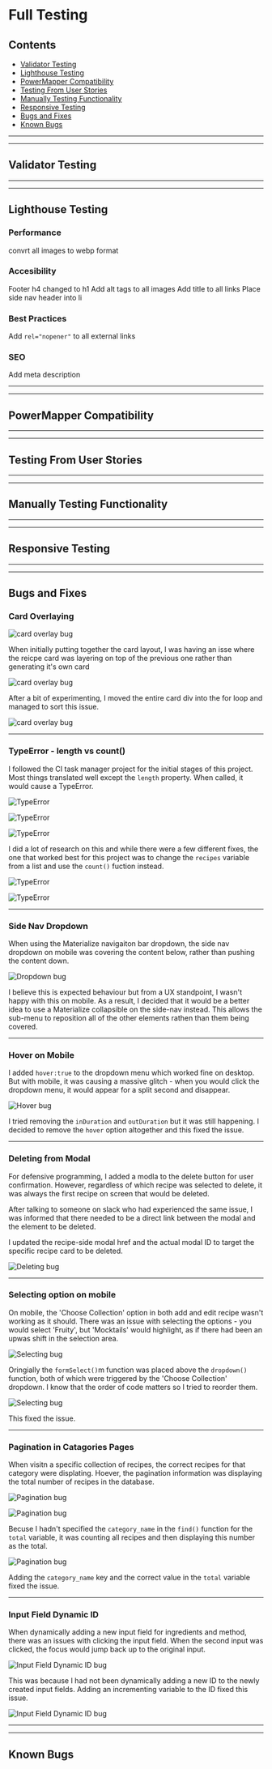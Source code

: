 # Full Testing
## Contents
+ [Validator Testing](#validator-testing)
+ [Lighthouse Testing](#lighthouse-testing)
+ [PowerMapper Compatibility](#powermapper-compatibility)
+ [Testing From User Stories](#testing-from-user-stories)
+ [Manually Testing Functionality](#manually-testing-functionality)
+ [Responsive Testing](#responsive-testing)
+ [Bugs and Fixes](#bugs-and-fixes)
+ [Known Bugs](#known-bugs)
---
---
## Validator Testing

---
---
## Lighthouse Testing

### **Performance**

convrt all images to webp format

### **Accesibility**

Footer h4 changed to h1
Add alt tags to all images
Add title to all links
Place side nav header into li

### **Best Practices**
Add ```rel="nopener"``` to all external links

### **SEO**
Add meta description

---
---
## PowerMapper Compatibility

---
---
## Testing From User Stories

---
---
## Manually Testing Functionality

---
---
## Responsive Testing

---
---
## Bugs and Fixes
### **Card Overlaying**

![card overlay bug](static/images/README/bugs/bug-01.PNG)

When initially putting together the card layout, I was having an isse where the reicpe card was layering on top of the previous one rather than generating it's own card

![card overlay bug](static/images/README/bugs/bug-01-code.PNG)

After a bit of experimenting, I moved the entire card div into the for loop and managed to sort this issue. 

![card overlay bug](static/images/README/bugs/bug-01-code-fix.PNG)

---
### **TypeError - length vs count()**

I followed the CI task manager project for the initial stages of this project. Most things translated well except the ```length``` property. When called, it would cause a TypeError.

![TypeError](static/images/README/bugs/bug-02.PNG)

![TypeError](static/images/README/bugs/bug-02-code-2.PNG)

![TypeError](static/images/README/bugs/bug-02-code.PNG)

I did a lot of research on this and while there were a few different fixes, the one that worked best for this project was to change the ```recipes``` variable from a list and use the ```count()``` fuction instead.

![TypeError](static/images/README/bugs/bug-02-code-fix-2.PNG)

![TypeError](static/images/README/bugs/bug-02-code-fix.PNG)

---

### **Side Nav Dropdown**

When using the Materialize navigaiton bar dropdown, the side nav dropdown on mobile was covering the content below, rather than pushing the content down. 

![Dropdown bug](static/images/README/bugs/bug-03.PNG)

I believe this is expected behaviour but from a UX standpoint, I wasn't happy with this on mobile.
As a result, I decided that it would be a better idea to use a Materialize collapsible on the side-nav instead. This allows the sub-menu to reposition all of the other elements rathen than them being covered. 

---
### **Hover on Mobile**

I added ```hover:true``` to the dropdown menu which worked fine on desktop. But with mobile, it was causing a massive glitch - when you would click the dropdown menu, it would appear for a split second and disappear. 

![Hover bug](static/images/README/bugs/bug-04-code.PNG)

I tried removing the ```inDuration``` and ```outDuration``` but it was still happening. I decided to remove the ```hover``` option altogether and this fixed the issue. 

---
### **Deleting from Modal**

For defensive programming, I added a modla to the delete button for user confirmation. However, regardless of which recipe was selected to delete, it was always the first recipe on screen that would be deleted. 

After talking to someone on slack who had experienced the same issue, I was informed that there needed to be a direct link between the modal and the element to be deleted. 

I updated the recipe-side modal href and the actual modal ID to target the specific recipe card to be deleted. 

![Deleting bug](static/images/README/bugs/bug-05-code-fix.jpg) 

---
### **Selecting option on mobile**

On mobile, the 'Choose Collection' option in both add and edit recipe wasn't working as it should. There was an issue with selecting the options - you would select 'Fruity', but 'Mocktails' would highlight, as if there had been an upwas shift in the selection area. 

![Selecting bug](static/images/README/bugs/bug-06-code.PNG) 

Oringially the ```formSelect()```m function was placed above the ```dropdown()``` function, both of which were triggered by the 'Choose Collection' dropdown. I know that the order of code matters so I tried to reorder them.

![Selecting bug](static/images/README/bugs/bug-06-code-fix.PNG)  

This fixed the issue.

---

### **Pagination in Catagories Pages**

When visitn a specific collection of recipes, the correct recipes for that category were displating. Hoever, the pagination information was displaying the total number of recipes in the database. 

![Pagination bug](static/images/README/bugs/bug-09.jpg)

![Pagination bug](static/images/README/bugs/bug-09-code.PNG)

Becuse I hadn't specified the ```category_name``` in the ```find()``` function for the ```total``` variable, it was counting all recipes and then displaying this number as the total. 

![Pagination bug](static/images/README/bugs/bug-09-code-fix.PNG)

Adding the ```category_name``` key and the correct value in the ```total``` variable fixed the issue.

---

### **Input Field Dynamic ID**

When dynamically adding a new input field for ingredients and method, there was an issues with clicking the input field. When the second input was clicked, the focus would jump back up to the original input. 

![Input Field Dynamic ID bug](static/images/README/bugs/bug-10.PNG)

This was because I had not been dynamically adding a new ID to the newly created input fields. Adding an incrementing variable to the ID fixed this issue. 

![Input Field Dynamic ID bug](static/images/README/bugs/bug-10-code-fix.jpg)

---
---
## Known Bugs